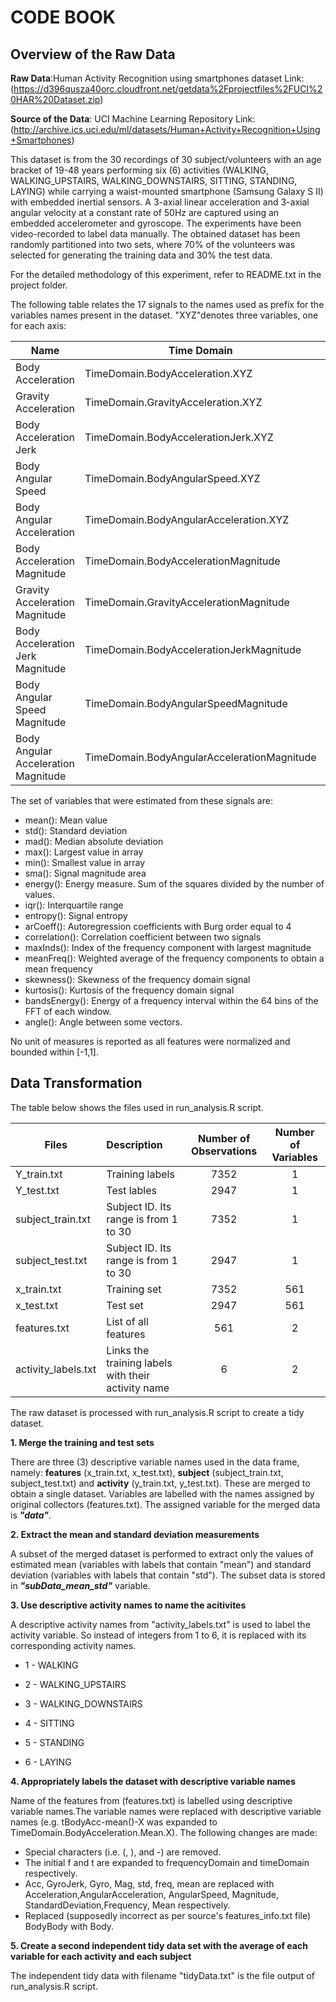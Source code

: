 # CODE BOOK

## Overview of the Raw Data

**Raw Data**:Human Activity Recognition using smartphones dataset 
Link:(https://d396qusza40orc.cloudfront.net/getdata%2Fprojectfiles%2FUCI%20HAR%20Dataset.zip)

**Source of the Data**: UCI Machine Learning Repository
Link: (http://archive.ics.uci.edu/ml/datasets/Human+Activity+Recognition+Using+Smartphones)

This dataset is from the 30 recordings of 30 subject/volunteers with an age bracket of 19-48 years performing six (6) activities (WALKING, WALKING_UPSTAIRS, WALKING_DOWNSTAIRS, SITTING, STANDING, LAYING) while carrying a waist-mounted smartphone (Samsung Galaxy S II) with embedded inertial sensors. A 3-axial linear acceleration and 3-axial angular velocity at a constant rate of 50Hz are captured using an embedded accelerometer and gyroscope. The experiments have been video-recorded to label data manually. The obtained dataset has been randomly partitioned into two sets, where 70% of the volunteers was selected for generating the training data and 30% the test data. 

For the detailed methodology of this experiment, refer to README.txt in the project folder.

The following table relates the 17 signals to the names used as prefix for the variables names present in the dataset. "XYZ"denotes three variables, one for each axis:

**Name**                           |**Time Domain**                            |**Frequency Domain**
-----------------------------------|-------------------------------------------|--------------------------------------------
Body Acceleration                  |TimeDomain.BodyAcceleration.XYZ            |FrequencyDomain.BodyAcceleration.XYZ
Gravity Acceleration               |TimeDomain.GravityAcceleration.XYZ         |
Body Acceleration Jerk             |TimeDomain.BodyAccelerationJerk.XYZ        |FrequencyDomain.BodyAccelerationJerk.XYZ
Body Angular Speed                 |TimeDomain.BodyAngularSpeed.XYZ            |FrequencyDomain.BodyAngularSpeed.XYZ
Body Angular Acceleration          |TimeDomain.BodyAngularAcceleration.XYZ     |
Body Acceleration Magnitude        |TimeDomain.BodyAccelerationMagnitude       |FrequencyDomain.BodyAccelerationMagnitude
Gravity Acceleration Magnitude     |TimeDomain.GravityAccelerationMagnitude    |
Body Acceleration Jerk Magnitude   |TimeDomain.BodyAccelerationJerkMagnitude   |FrequencyDomain.BodyAccelerationJerkMagnitude
Body Angular Speed Magnitude       |TimeDomain.BodyAngularSpeedMagnitude       |FrequencyDomain.BodyAngularSpeedMagnitude
Body Angular Acceleration Magnitude|TimeDomain.BodyAngularAccelerationMagnitude|FrequencyDomain.BodyAngularAccelerationMagnitude

The set of variables that were estimated from these signals are:

* mean(): Mean value
* std(): Standard deviation
* mad(): Median absolute deviation
* max(): Largest value in array
* min(): Smallest value in array
* sma(): Signal magnitude area
* energy(): Energy measure. Sum of the squares divided by the number of values.
* iqr(): Interquartile range
* entropy(): Signal entropy
* arCoeff(): Autoregression coefficients with Burg order equal to 4
* correlation(): Correlation coefficient between two signals
* maxInds(): Index of the frequency component with largest magnitude
* meanFreq(): Weighted average of the frequency components to obtain a mean frequency
* skewness(): Skewness of the frequency domain signal
* kurtosis(): Kurtosis of the frequency domain signal
* bandsEnergy(): Energy of a frequency interval within the 64 bins of the FFT of each window.
* angle(): Angle between some vectors.

No unit of measures is reported as all features were normalized and bounded within [-1,1].

## Data Transformation

The table below shows the files used in run_analysis.R script.

**Files**          |**Description**                                   |**Number of Observations**|**Number of Variables**
------------------ |:-------------------------------------------------|:------------------------:|:----------------------:
Y_train.txt        |Training labels                                   |7352                      |1
Y_test.txt         |Test lables                                       |2947                      |1
subject_train.txt  |Subject ID. Its range is from 1 to 30             |7352                      |1
subject_test.txt   |Subject ID. Its range is from 1 to 30             |2947                      |1
x_train.txt        |Training set                                      |7352                      |561
x_test.txt         |Test set                                          |2947                      |561
features.txt       |List of all features                              |561                       |2
activity_labels.txt|Links the training labels with their activity name|6                         |2

The raw dataset is processed with run_analysis.R script to create a tidy dataset.

**1. Merge the training and test sets**

There are three (3) descriptive variable names used in the data frame, namely: **features** (x_train.txt, x_test.txt), **subject** (subject_train.txt, subject_test.txt) and **activity** (y_train.txt, y_test.txt). These are merged to obtain a single dataset. Variables are labelled with the names assigned by original collectors (features.txt). The assigned variable for the merged data is **_"data"_**. 


**2. Extract the mean and standard deviation measurements**

A subset of the merged dataset is performed to extract only the values of estimated mean (variables with labels that contain "mean") and standard deviation (variables with labels that contain "std"). The subset data is stored in **_"subData_mean_std"_** variable.

**3. Use descriptive activity names to name the acitivites**

A descriptive activity names from "activity_labels.txt" is used to label the activity variable. So instead of integers from 1 to 6, it is replaced with its corresponding activity names.

- 1 - WALKING

- 2 - WALKING_UPSTAIRS

- 3 - WALKING_DOWNSTAIRS

- 4 - SITTING

- 5 - STANDING

- 6 - LAYING


**4. Appropriately labels the dataset with descriptive variable names**

Name of the features from (features.txt) is labelled using descriptive variable names.The variable names were replaced with descriptive variable names (e.g. tBodyAcc-mean()-X was expanded to TimeDomain.BodyAcceleration.Mean.X).
The following changes are made:

* Special characters (i.e. (, ), and -) are removed.
* The initial f and t are expanded to frequencyDomain and timeDomain respectively.
* Acc, GyroJerk, Gyro, Mag, std, freq, mean are replaced with Acceleration,AngularAcceleration, AngularSpeed, Magnitude, StandardDeviation,Frequency, Mean respectively.
* Replaced (supposedly incorrect as per source's features_info.txt file) BodyBody with Body.




**5. Create a second independent tidy data set with the average of each variable for each activity and each subject**

The independent tidy data with filename "tidyData.txt" is the file output of run_analysis.R script.


